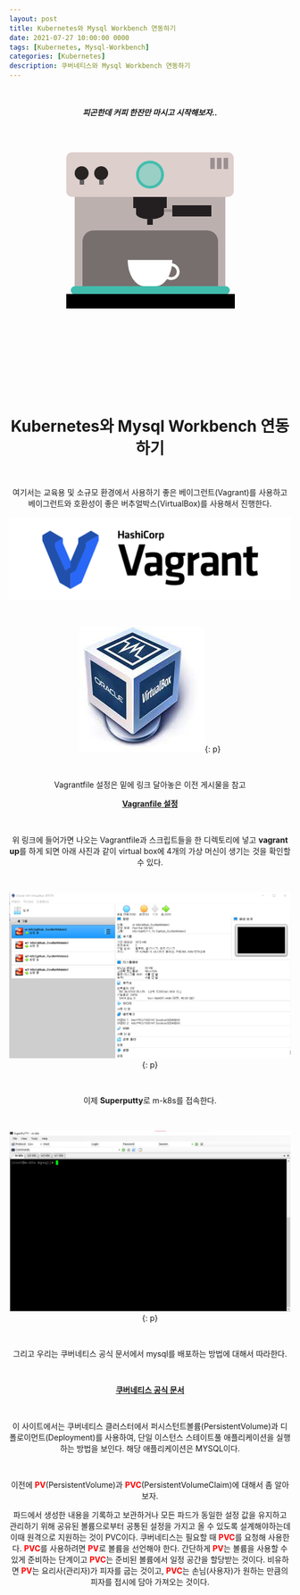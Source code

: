 ```yaml
---
layout: post
title: Kubernetes와 Mysql Workbench 연동하기
date: 2021-07-27 10:00:00 0000
tags: [Kubernetes, Mysql-Workbench]
categories: [Kubernetes]
description: 쿠버네티스와 Mysql Workbench 연동하기
---
```


<br><br>
_**피곤한데 커피 한잔만 마시고 시작해보자..**_

<br><br>

<style>
.containercoffee {
  width: 300px;
  height: 280px;
  position: relative;
  top: calc(50% - 140px);
  left: calc(50% - 150px);
}
.coffee-header {
  width: 100%;
  height: 80px;
  position: absolute;
  top: 0;
  left: 0;
  background-color: #ddcfcc;
  border-radius: 10px;
}
.coffee-header__buttons {
  width: 25px;
  height: 25px;
  position: absolute;
  top: 25px;
  background-color: #282323;
  border-radius: 50%;
}
.coffee-header__buttons::after {
  content: "";
  width: 8px;
  height: 8px;
  position: absolute;
  bottom: -8px;
  left: calc(50% - 4px);
  background-color: #615e5e;
}
.coffee-header__button-one {
  left: 15px;
}
.coffee-header__button-two {
  left: 50px;
}
.coffee-header__display {
  width: 50px;
  height: 50px;
  position: absolute;
  top: calc(50% - 25px);
  left: calc(50% - 25px);
  border-radius: 50%;
  background-color: #9acfc5;
  border: 5px solid #43beae;
  box-sizing: border-box;
}
.coffee-header__details {
  width: 8px;
  height: 20px;
  position: absolute;
  top: 10px;
  right: 10px;
  background-color: #9b9091;
  box-shadow: -12px 0 0 #9b9091, -24px 0 0 #9b9091;
}
.coffee-medium {
  width: 90%;
  height: 160px;
  position: absolute;
  top: 80px;
  left: calc(50% - 45%);
  background-color: #bcb0af;
}
.coffee-medium:before {
  content: "";
  width: 90%;
  height: 100px;
  background-color: #776f6e;
  position: absolute;
  bottom: 0;
  left: calc(50% - 45%);
  border-radius: 20px 20px 0 0;
}
.coffe-medium__exit {
  width: 60px;
  height: 20px;
  position: absolute;
  top: 0;
  left: calc(50% - 30px);
  background-color: #231f20;
}
.coffe-medium__exit::before {
  content: "";
  width: 50px;
  height: 20px;
  border-radius: 0 0 50% 50%;
  position: absolute;
  bottom: -20px;
  left: calc(50% - 25px);
  background-color: #231f20;
}
.coffe-medium__exit::after {
  content: "";
  width: 10px;
  height: 10px;
  position: absolute;
  bottom: -30px;
  left: calc(50% - 5px);
  background-color: #231f20;
}
.coffee-medium__arm {
  width: 70px;
  height: 20px;
  position: absolute;
  top: 15px;
  right: 25px;
  background-color: #231f20;
}
.coffee-medium__arm::before {
  content: "";
  width: 15px;
  height: 5px;
  position: absolute;
  top: 7px;
  left: -15px;
  background-color: #9e9495;
}
.coffee-medium__cup {
  width: 80px;
  height: 47px;
  position: absolute;
  bottom: 0;
  left: calc(50% - 40px);
  background-color: #FFF;
  border-radius: 0 0 70px 70px / 0 0 110px 110px;
}
.coffee-medium__cup::after {
  content: "";
  width: 20px;
  height: 20px;
  position: absolute;
  top: 6px;
  right: -13px;
  border: 5px solid #FFF;
  border-radius: 50%;
}
@keyframes liquid {
  0% {
    height: 0px;  
    opacity: 1;
  }
  5% {
    height: 0px;  
    opacity: 1;
  }
  20% {
    height: 62px;  
    opacity: 1;
  }
  95% {
    height: 62px;
    opacity: 1;
  }
  100% {
    height: 62px;
    opacity: 0;
  }
}
.coffee-medium__liquid {
  width: 6px;
  height: 63px;
  opacity: 0;
  position: absolute;
  top: 50px;
  left: calc(50% - 3px);
  background-color: #74372b;
  animation: liquid 4s 4s linear infinite;
}
.coffee-medium__smoke {
  width: 8px;
  height: 20px;
  position: absolute;  
  border-radius: 5px;
  background-color: #b3aeae;
}
@keyframes smokeOne {
  0% {
    bottom: 20px;
    opacity: 0;
  }
  40% {
    bottom: 50px;
    opacity: .5;
  }
  80% {
    bottom: 80px;
    opacity: .3;
  }
  100% {
    bottom: 80px;
    opacity: 0;
  }
}
@keyframes smokeTwo {
  0% {
    bottom: 40px;
    opacity: 0;
  }
  40% {
    bottom: 70px;
    opacity: .5;
  }
  80% {
    bottom: 80px;
    opacity: .3;
  }
  100% {
    bottom: 80px;
    opacity: 0;
  }
}
.coffee-medium__smoke-one {
  opacity: 0;
  bottom: 50px;
  left: 102px;
  animation: smokeOne 3s 4s linear infinite;
}
.coffee-medium__smoke-two {
  opacity: 0;
  bottom: 70px;
  left: 118px;
  animation: smokeTwo 3s 5s linear infinite;
}
.coffee-medium__smoke-three {
  opacity: 0;
  bottom: 65px;
  right: 118px;
  animation: smokeTwo 3s 6s linear infinite;
}
.coffee-medium__smoke-for {
  opacity: 0;
  bottom: 50px;
  right: 102px;
  animation: smokeOne 3s 5s linear infinite;
}
.coffee-footer {
  width: 95%;
  height: 15px;
  position: absolute;
  bottom: 25px;
  left: calc(50% - 47.5%);
  background-color: #41bdad;
  border-radius: 10px;
}
.coffee-footer::after {
  content: "";
  width: 106%;
  height: 26px;
  position: absolute;
  bottom: -25px;
  left: -8px;
  background-color: #000;
}
</style>

<div class="containercoffee">
    <div class="coffee-header">
      <div class="coffee-header__buttons coffee-header__button-one"></div>
      <div class="coffee-header__buttons coffee-header__button-two"></div>
      <div class="coffee-header__display"></div>
      <div class="coffee-header__details"></div>
    </div>
    <div class="coffee-medium">
      <div class="coffe-medium__exit"></div>
      <div class="coffee-medium__arm"></div>
      <div class="coffee-medium__liquid"></div>
      <div class="coffee-medium__smoke coffee-medium__smoke-one"></div>
      <div class="coffee-medium__smoke coffee-medium__smoke-two"></div>
      <div class="coffee-medium__smoke coffee-medium__smoke-three"></div>
      <div class="coffee-medium__smoke coffee-medium__smoke-for"></div>
      <div class="coffee-medium__cup"></div>
    </div>
    <div class="coffee-footer"></div>
</div>

<br><br><br><br><br><br><br><br>

# <center>Kubernetes와 Mysql Workbench 연동하기</center>

<br>

여기서는 교육용 및 소규모 환경에서 사용하기 좋은 베이그런트(Vagrant)를 사용하고 베이그런트와 호환성이 좋은 버추얼박스(VirtualBox)를 사용해서 진행한다.

![](/images/Kubernetes/kubernetes-Mysql/2021-07-27-23-54-14.png)

<br>

<style lang="scss">
 p{
    text-align:center;
 }
</style>

![](/images/Kubernetes/kubernetes-Mysql/2021-07-27-23-54-32.png){: p}

<br>

Vagrantfile 설정은 밑에 링크 달아놓은 이전 게시물을 참고<br>

**[Vagranfile 설정](https://youngkyonyou.github.io/kubernetes/2021/07/20/Kubernetes-3.1.3.html)**

<br>

위 링크에 들어가면 나오는 Vagrantfile과 스크립트들을 한 디렉토리에 넣고 **vagrant up**를 하게 되면 아래 사진과 같이 virtual box에 4개의 가상 머신이 생기는 것을 확인할 수 있다.

<br>

![](../images/Kubernetes/kubernetes-Mysql/2021-07-28-09-56-23.png){: p}

<br>

이제 **Superputty**로 m-k8s를 접속한다.

<br>

![](/images/Kubernetes/kubernetes-Mysql/2021-07-28-09-57-40.png){: p}

<br>

그리고 우리는 쿠버네티스 공식 문서에서 mysql를 배포하는 방법에 대해서 따라한다.

<br>

**[쿠버네티스 공식 문서](https://kubernetes.io/ko/docs/tasks/run-application/run-single-instance-stateful-application/)**

<br>

이 사이트에서는 쿠버네티스 클러스터에서 퍼시스턴트볼륨(PersistentVolume)과 디폴로이먼트(Deployment)를 사용하여, 단일 이스턴스 스테이트풀 애플리케이션을 실행하는 방법을 보인다. 해당 애플리케이션은 MYSQL이다.

<br>

이전에 <span style="color:red; font-weight:bold">PV</span>(PersistentVolume)과 <span style="color:red; font-weight:bold">PVC</span>(PersistentVolumeClaim)에 대해서 좀 알아보자.

파드에서 생성한 내용을 기록하고 보관하거나 모든 파드가 동일한 설정 값을 유지하고 관리하기 위해 공유된 볼륨으로부터 공통된 설정을 가지고 올 수 있도록 설계해야하는데 이때 원격으로 지원하는 것이 PVC이다. 쿠버네티스는 필요할 때 <span style="color:red; font-weight:bold">PVC</span>를 요청해 사용한다. <span style="color:red; font-weight:bold">PVC</span>를 사용하려면 <span style="color:red; font-weight:bold">PV</span>로 볼륨을 선언해야 한다. 간단하게 <span style="color:red; font-weight:bold">PV</span>는 볼륨을 사용할 수 있게 준비하는 단계이고 <span style="color:red; font-weight:bold">PVC</span>는 준비된 볼륨에서 일정 공간을 할당받는 것이다. 비유하면 <span style="color:red; font-weight:bold">PV</span>는 요리사(관리자)가 피자를 굽는 것이고, <span style="color:red; font-weight:bold">PVC</span>는 손님(사용자)가 원하는 만큼의 피자를 접시에 담아 가져오는 것이다.

<br>
